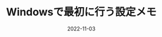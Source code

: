 ---
title: "Windowsで最初に行う設定メモ"
date: 2022-11-03
layout: 'draft'
cover: /posts/my-windows-settings/cover.jpg
id: my-windows-settings.md
tags:
  - Windows
  - 初期設定
---